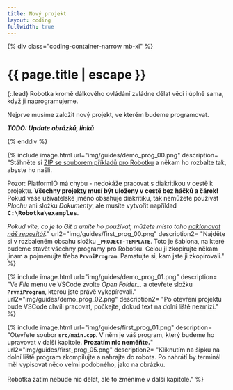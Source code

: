 ```yaml
---
title: Nový projekt
layout: coding
fullwidth: true
---
```


{% div class="coding-container-narrow mb-xl" %}

# {{ page.title | escape }}

{:.lead}
Robotka kromě dálkového ovládání zvládne dělat věci i úplně sama, když ji naprogramujeme.

Nejprve musíme založit nový projekt, ve kterém budeme programovat.

***TODO: Update obrázků, linků***

{% enddiv %}

{% include image.html
    url="img/guides/demo_prog_00.png"
    description=
        "Stáhněte si [ZIP se souborem příkladů pro Robotku](https://github.com/RoboticsBrno/robotka-examples/archive/master.zip)
        a někam ho rozbalte tak, abyste ho našli.

<div class=\"important\">Pozor: PlatformIO má chybu - nedokáže pracovat s diakritikou v cestě k projektu. <b>Všechny projekty musí být uloženy v cestě bez háčků a čárek!</b><br>
Pokud vaše uživatelské jméno obsahuje diakritiku, tak nemůžete používat <i>Plochu</i> ani složku <i>Dokumenty</i>, ale musíte vytvořit například <b><kbd>C:\Robotka\examples</kbd></b>.</div>

_Pokud víte, co je to Git a umíte ho používat, můžete místo toho [naklonovat náš repozitář](https://github.com/RoboticsBrno/robotka-examples)._"
    url2="img/guides/first_prog_00.png"
    description2=
        "Najděte si v rozbaleném obsahu složku <b>`_PROJECT-TEMPLATE`</b>. Toto je šablona, na které budeme stavět
        všechny programy pro Robotku. Celou ji zkopírujte někam jinam a pojmenujte třeba <b>`PrvniProgram`</b>.
        Pamatujte si, kam jste ji zkopírovali."
 %}

{% include image.html
    url="img/guides/demo_prog_01.png"
    description=
        "Ve _File_ menu ve VSCode zvolte _Open Folder..._ a otevřete složku <b>`PrvniProgram`</b>, kterou jste právě vykopírovali."
    url2="img/guides/demo_prog_02.png"
    description2=
        "Po otevření projektu bude VSCode chvíli pracovat, počkejte, dokud text na dolní liště nezmizí."
 %}


{% include image.html
    url="img/guides/first_prog_01.png"
    description=
        "Otevřete soubor <b>`src/main.cpp`</b>. V něm je váš program, který budeme ho upravovat v další kapitole. **Prozatím nic neměňte.**"
    url2="img/guides/first_prog_05.png"
    description2=
        "Kliknutím na šipku na dolní liště program zkompilujte a nahrajte do robota. Po nahrátí by terminál měl vypisovat něco velmi podobného,
        jako na obrázku.<br><br>Robotka zatím nebude nic dělat, ale to změníme v další kapitole."
 %}
